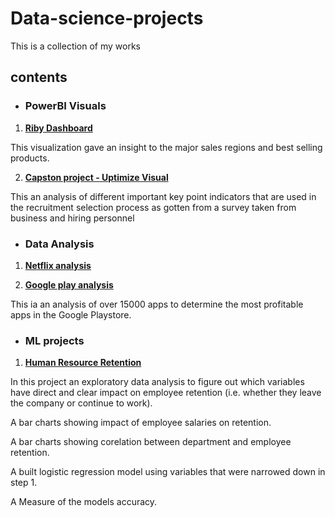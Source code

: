 # Data-science-projects
This is a collection of my works

## contents

* ### PowerBI Visuals
1. **[Riby Dashboard](https://github.com/Nifesimi23/Data-science-projects/blob/main/Riby%20Dashboard.pdf)**

 This visualization gave an insight to the major sales regions and best selling products.

2. **[Capston project - Uptimize Visual](https://github.com/Nifesimi23/Data-science-projects/blob/main/Capstone%20project%20Visuals.pdf)**

This an analysis of different important key point indicators that are used in the recruitment selection process as gotten from a survey taken from business and hiring personnel



* ### Data Analysis

1. **[Netflix analysis](https://github.com/Nifesimi23/Data-science-projects/blob/main/Netflix%20visualization.ipynb)**

2. **[Google play analysis](https://github.com/Nifesimi23/Data-science-projects/blob/main/Google_Play_Store_Analysis%20.ipynb)**

This ia an analysis of over 15000 apps to determine the most profitable apps in the Google Playstore.


* ### ML projects
1. **[Human Resource Retention](https://github.com/Nifesimi23/Data-science-projects/blob/main/Human%20Resource%20Retention.ipynb)**

In this project an exploratory data analysis to figure out which variables have direct and clear impact on employee retention (i.e. whether they leave the company or continue to work).

A bar charts showing impact of employee salaries on retention.

A bar charts showing corelation between department and employee retention.

A built logistic regression model using variables that were narrowed down in step 1.

A Measure of the models accuracy.
